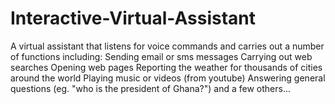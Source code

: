 # Interactive-Virtual-Assistant
A virtual assistant that listens for voice commands and carries out a number of functions including:  Sending email or sms messages Carrying out web searches Opening web pages Reporting the weather for thousands of cities around the world Playing music or videos (from youtube) Answering general questions (eg. "who is the president of Ghana?") and a few others...
